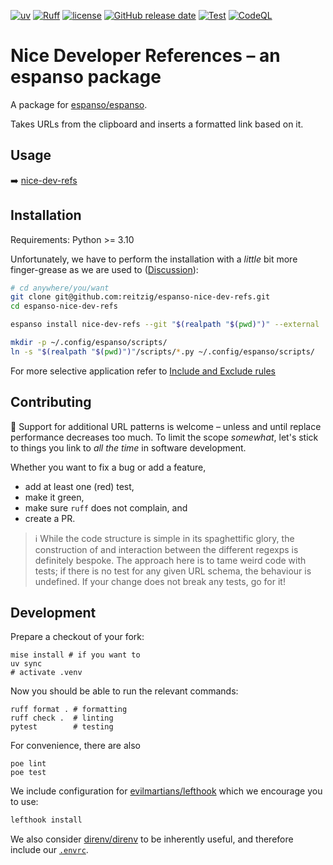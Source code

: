 [![uv](https://img.shields.io/endpoint?url=https://raw.githubusercontent.com/astral-sh/uv/main/assets/badge/v0.json)](https://github.com/astral-sh/uv)
[![Ruff](https://img.shields.io/endpoint?url=https://raw.githubusercontent.com/charliermarsh/ruff/main/assets/badge/v2.json)](https://github.com/astral-sh/ruff)
[![license](https://img.shields.io/github/license/reitzig/espanso-nice-dev-refs.svg)](https://github.com/reitzig/espanso-nice-dev-refs/main/LICENSE)
[![GitHub release date](https://img.shields.io/github/tag-date/reitzig/espanso-nice-dev-refs.svg)](https://github.com/reitzig/espanso-nice-dev-refs/tags)
[![Test](https://github.com/reitzig/espanso-nice-dev-refs/actions/workflows/python-test.yml/badge.svg)](https://github.com/reitzig/espanso-nice-dev-refs/actions/workflows/python-test.yml)
[![CodeQL](https://github.com/reitzig/espanso-nice-dev-refs/actions/workflows/codeql.yml/badge.svg)](https://github.com/reitzig/espanso-nice-dev-refs/actions/workflows/codeql.yml)

# Nice Developer References – an espanso package

A package for [espanso/espanso](https://github.com/espanso/espanso).

Takes URLs from the clipboard and inserts a formatted link based on it.

## Usage

➡️ [nice-dev-refs](nice-dev-refs/README.md)

## Installation

Requirements: Python >= 3.10

Unfortunately, we have to perform the installation
with a _little_ bit more finger-grease as we are used to
([Discussion](https://github.com/espanso/espanso/discussions/1558)):

```bash
# cd anywhere/you/want
git clone git@github.com:reitzig/espanso-nice-dev-refs.git
cd espanso-nice-dev-refs

espanso install nice-dev-refs --git "$(realpath "$(pwd)")" --external

mkdir -p ~/.config/espanso/scripts/
ln -s "$(realpath "$(pwd)")"/scripts/*.py ~/.config/espanso/scripts/
```

For more selective application refer
to [Include and Exclude rules](https://espanso.org/docs/configuration/include-and-exclude/)

## Contributing

🥳 Support for additional URL patterns is welcome –
unless and until replace performance decreases too much.
To limit the scope _somewhat_,
let's stick to things you link to _all the time_ in software development.

Whether you want to fix a bug or add a feature,

- add at least one (red) test,
- make it green,
- make sure `ruff` does not complain, and
- create a PR.

> ℹ️ While the code structure is simple in its spaghettific glory,
>    the construction of and interaction between the different 
>    regexps is definitely bespoke.
>    The approach here is to tame weird code with tests;
>    if there is no test for any given URL schema, 
>    the behaviour is undefined.
>    If your change does not break any tests, go for it!

## Development

Prepare a checkout of your fork:

```shell
mise install # if you want to
uv sync
# activate .venv
```

Now you should be able to run the relevant commands:

```shell
ruff format . # formatting
ruff check .  # linting
pytest        # testing
```

For convenience, there are also

```shell
poe lint
poe test
```

We include configuration for
    [evilmartians/lefthook](https://github.com/evilmartians/lefthook)
which we encourage you to use:

```bash
lefthook install
```

We also consider
    [direnv/direnv](https://github.com/direnv/direnv)
to be inherently useful,
and therefore include our
    [`.envrc`](.envrc).
